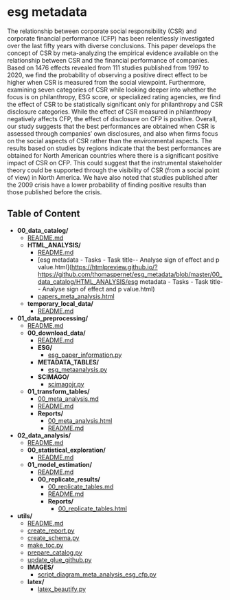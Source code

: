 
# esg metadata



The relationship between corporate social responsibility (CSR) and corporate financial performance (CFP) has been relentlessly investigated over the last fifty years with diverse conclusions. This paper develops the concept of CSR by meta-analyzing the empirical evidence available on the relationship between CSR and the financial performance of companies. Based on 1476 effects revealed from 111 studies published from 1997 to 2020, we find the probability of observing a positive direct effect to be higher when CSR is measured from the social viewpoint. Furthermore, examining seven categories of CSR while looking deeper into whether the focus is on philanthropy, ESG score, or specialized rating agencies, we find the effect of CSR to be statistically significant only for philanthropy and CSR disclosure categories. While the effect of CSR measured in philanthropy negatively affects CFP, the effect of disclosure on CFP is positive. Overall, our study suggests that the best performances are obtained when CSR is assessed through companies’ own disclosures, and also when firms focus on the social aspects of CSR rather than the environmental aspects. The results based on studies by regions indicate that the best performances are obtained for North American countries where there is a significant positive impact of CSR on CFP. This could suggest that the instrumental stakeholder theory could be supported through the visibility of CSR (from a social point of view) in North America. We have also noted that studies published after the 2009 crisis have a lower probability of finding positive results than those published before the crisis.

## Table of Content

 - **00_data_catalog/**
   - [README.md](https://github.com/thomaspernet/esg_metadata/tree/master/00_data_catalog/README.md)
   - **HTML_ANALYSIS/**
     - [README.md](https://github.com/thomaspernet/esg_metadata/tree/master/00_data_catalog/HTML_ANALYSIS/README.md)
     - [esg metadata - Tasks - Task title-- Analyse sign of effect and p value.html](https://htmlpreview.github.io/?https://github.com/thomaspernet/esg_metadata/blob/master/00_data_catalog/HTML_ANALYSIS/esg metadata - Tasks - Task title-- Analyse sign of effect and p value.html)
     - [papers_meta_analysis.html](https://htmlpreview.github.io/?https://github.com/thomaspernet/esg_metadata/blob/master/00_data_catalog/HTML_ANALYSIS/papers_meta_analysis.html)
   - **temporary_local_data/**
     - [README.md](https://github.com/thomaspernet/esg_metadata/tree/master/00_data_catalog/temporary_local_data/README.md)
 - **01_data_preprocessing/**
   - [README.md](https://github.com/thomaspernet/esg_metadata/tree/master/01_data_preprocessing/README.md)
   - **00_download_data/**
     - [README.md](https://github.com/thomaspernet/esg_metadata/tree/master/01_data_preprocessing/00_download_data/README.md)
     - **ESG/**
       - [esg_paper_information.py](https://github.com/thomaspernet/esg_metadata/tree/master/01_data_preprocessing/00_download_data/ESG/esg_paper_information.py)
     - **METADATA_TABLES/**
       - [esg_metaanalysis.py](https://github.com/thomaspernet/esg_metadata/tree/master/01_data_preprocessing/00_download_data/METADATA_TABLES/esg_metaanalysis.py)
     - **SCIMAGO/**
       - [scimagojr.py](https://github.com/thomaspernet/esg_metadata/tree/master/01_data_preprocessing/00_download_data/SCIMAGO/scimagojr.py)
   - **01_transform_tables/**
     - [00_meta_analysis.md](https://github.com/thomaspernet/esg_metadata/tree/master/01_data_preprocessing/01_transform_tables/00_meta_analysis.md)
     - [README.md](https://github.com/thomaspernet/esg_metadata/tree/master/01_data_preprocessing/01_transform_tables/README.md)
     - **Reports/**
       - [00_meta_analysis.html](https://htmlpreview.github.io/?https://github.com/thomaspernet/esg_metadata/blob/master/01_data_preprocessing/01_transform_tables/Reports/00_meta_analysis.html)
       - [README.md](https://github.com/thomaspernet/esg_metadata/tree/master/01_data_preprocessing/01_transform_tables/Reports/README.md)
 - **02_data_analysis/**
   - [README.md](https://github.com/thomaspernet/esg_metadata/tree/master/02_data_analysis/README.md)
   - **00_statistical_exploration/**
     - [README.md](https://github.com/thomaspernet/esg_metadata/tree/master/02_data_analysis/00_statistical_exploration/README.md)
   - **01_model_estimation/**
     - [README.md](https://github.com/thomaspernet/esg_metadata/tree/master/02_data_analysis/01_model_estimation/README.md)
     - **00_replicate_results/**
       - [00_replicate_tables.md](https://github.com/thomaspernet/esg_metadata/tree/master/02_data_analysis/01_model_estimation/00_replicate_results/00_replicate_tables.md)
       - [README.md](https://github.com/thomaspernet/esg_metadata/tree/master/02_data_analysis/01_model_estimation/00_replicate_results/README.md)
       - **Reports/**
         - [00_replicate_tables.html](https://htmlpreview.github.io/?https://github.com/thomaspernet/esg_metadata/blob/master/02_data_analysis/01_model_estimation/00_replicate_results/Reports/00_replicate_tables.html)
 - **utils/**
   - [README.md](https://github.com/thomaspernet/esg_metadata/tree/master/utils/README.md)
   - [create_report.py](https://github.com/thomaspernet/esg_metadata/tree/master/utils/create_report.py)
   - [create_schema.py](https://github.com/thomaspernet/esg_metadata/tree/master/utils/create_schema.py)
   - [make_toc.py](https://github.com/thomaspernet/esg_metadata/tree/master/utils/make_toc.py)
   - [prepare_catalog.py](https://github.com/thomaspernet/esg_metadata/tree/master/utils/prepare_catalog.py)
   - [update_glue_github.py](https://github.com/thomaspernet/esg_metadata/tree/master/utils/update_glue_github.py)
   - **IMAGES/**
     - [script_diagram_meta_analysis_esg_cfp.py](https://github.com/thomaspernet/esg_metadata/tree/master/utils/IMAGES/script_diagram_meta_analysis_esg_cfp.py)
   - **latex/**
     - [latex_beautify.py](https://github.com/thomaspernet/esg_metadata/tree/master/utils/latex/latex_beautify.py)
